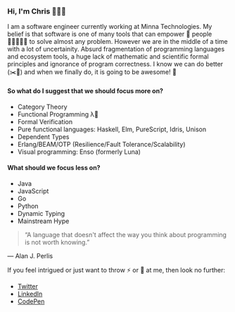 ### Hi, I'm Chris 👋👨‍💻

I am a software engineer currently working at Minna Technologies. My belief is that software is one of many tools that can empower 💪 people 🧑🏿‍🤝‍🧑🏻 to solve almost any problem.
However we are in the middle of a time with a lot of uncertainity. Absurd fragmentation of programming languages and ecosystem tools, a huge lack of mathematic and scientific formal principles and ignorance of program correctness. I know we can do better (✂️💩) and when we finally do, it is going to be awesome! 🌈

#### So what do I suggest that we should focus more on?
- Category Theory
- Functional Programming λ🦄
- Formal Verification
- Pure functional languages: Haskell, Elm, PureScript, Idris, Unison
- Dependent Types
- Erlang/BEAM/OTP (Resilience/Fault Tolerance/Scalability)
- Visual programming: Enso (formerly Luna)

#### What should we focus less on?
- Java
- JavaScript
- Go
- Python
- Dynamic Typing
- Mainstream Hype

> “A language that doesn't affect the way you think about programming is not worth knowing.”

― Alan J. Perlis

If you feel intrigued or just want to throw ⚡ or 💩 at me, then look no further:
- [Twitter](https://twitter.com/chrisxkevin)
- [LinkedIn](https://www.linkedin.com/in/chris-sundberg-7b716744/)
- [CodePen](https://codepen.io/chriskevin)

<!--
**chriskevin/chriskevin** is a ✨ _special_ ✨ repository because its `README.md` (this file) appears on your GitHub profile.

Here are some ideas to get you started:

- 🔭 I’m currently working on ...
- 🌱 I’m currently learning ...
- 👯 I’m looking to collaborate on ...
- 🤔 I’m looking for help with ...
- 💬 Ask me about ...
- 📫 How to reach me: ...
- 😄 Pronouns: ...
- ⚡ Fun fact: ...
-->
